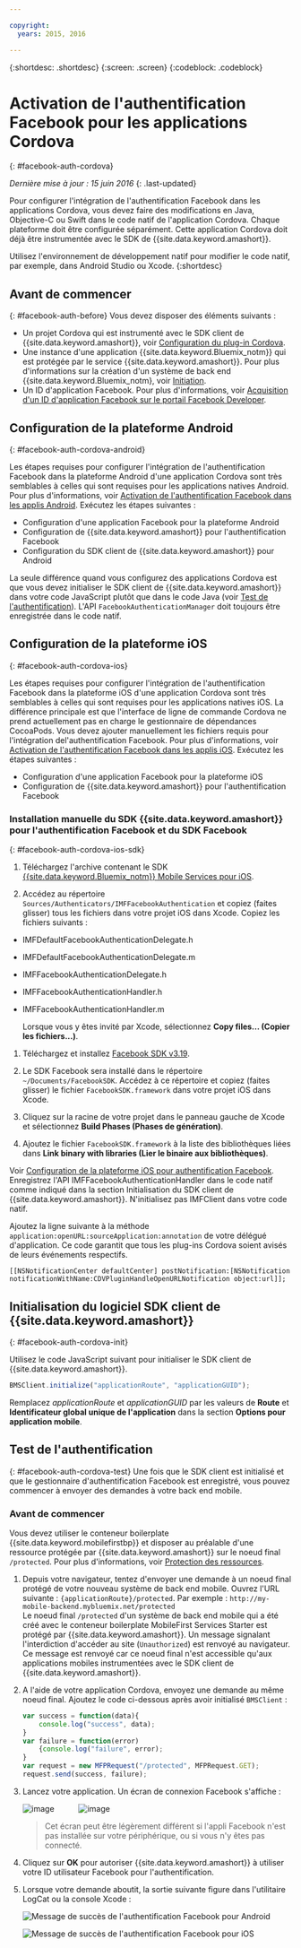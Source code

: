 ```yaml
---

copyright:
  years: 2015, 2016

---
```

{:shortdesc: .shortdesc}
{:screen: .screen}
{:codeblock: .codeblock}

# Activation de l'authentification Facebook pour les applications Cordova
{: #facebook-auth-cordova}

*Dernière mise à jour : 15 juin 2016*
{: .last-updated}


Pour configurer l'intégration de l'authentification Facebook dans les applications Cordova, vous devez faire des modifications en Java, Objective-C ou Swift dans le code natif de l'application Cordova. Chaque plateforme doit être configurée séparément. Cette application Cordova doit déjà être instrumentée avec le SDK de {{site.data.keyword.amashort}}. 


Utilisez l'environnement de développement natif pour modifier le code natif, par exemple, dans Android Studio ou Xcode.
{:shortdesc}

## Avant de commencer
{: #facebook-auth-before}
Vous devez disposer des éléments suivants :
* Un projet Cordova qui est instrumenté avec le SDK client de {{site.data.keyword.amashort}}, voir [Configuration du plug-in Cordova](https://console.{DomainName}/docs/services/mobileaccess/getting-started-cordova.html).
* Une instance d'une application {{site.data.keyword.Bluemix_notm}} qui est protégée par le service {{site.data.keyword.amashort}}. Pour plus d'informations sur la création d'un système de back end {{site.data.keyword.Bluemix_notm}, voir [Initiation](index.html).
* Un ID d'application Facebook. Pour plus d'informations, voir
[Acquisition d'un ID d'application Facebook sur le
portail Facebook Developer](https://console.{DomainName}/docs/services/mobileaccess/facebook-auth-overview.html#facebook-appID).



## Configuration de la plateforme Android
{: #facebook-auth-cordova-android}

Les étapes requises pour configurer l'intégration de l'authentification Facebook dans la plateforme Android d'une application Cordova sont très semblables à celles qui sont requises pour les applications natives Android. Pour plus d'informations, voir [Activation de l'authentification Facebook dans les applis Android](https://console.{DomainName}/docs/services/mobileaccess/facebook-auth-android.html). Exécutez les étapes suivantes :

* Configuration d'une application Facebook pour la plateforme Android
* Configuration de {{site.data.keyword.amashort}} pour l'authentification Facebook
* Configuration du SDK client de {{site.data.keyword.amashort}} pour Android

La seule différence quand vous configurez des applications Cordova est que vous devez initialiser le SDK client de {{site.data.keyword.amashort}} dans votre code JavaScript plutôt que dans le code Java (voir [Test de l'authentification](#facebook-auth-cordova-test)). L'API `FacebookAuthenticationManager` doit toujours être enregistrée dans le code natif.

## Configuration de la plateforme iOS
{: #facebook-auth-cordova-ios}

Les étapes requises pour configurer l'intégration de l'authentification Facebook dans la plateforme iOS d'une application Cordova sont très semblables à celles qui sont requises pour les applications natives iOS. La différence principale est que l'interface de ligne de commande Cordova ne prend actuellement pas en charge le gestionnaire de dépendances CocoaPods. Vous devez ajouter manuellement les fichiers requis pour l'intégration del'authentification Facebook. Pour plus d'informations, voir [Activation de l'authentification Facebook dans les applis iOS](https://console.{DomainName}/docs/services/mobileaccess/facebook-auth-ios.html). Exécutez les étapes suivantes :

* Configuration d'une application Facebook pour la plateforme iOS
* Configuration de {{site.data.keyword.amashort}} pour l'authentification Facebook

### Installation manuelle du SDK {{site.data.keyword.amashort}} pour l'authentification Facebook et du SDK Facebook
{: #facebook-auth-cordova-ios-sdk}
1. Téléchargez l'archive contenant le SDK [{{site.data.keyword.Bluemix_notm}} Mobile Services pour iOS](https://hub.jazz.net/git/bluemixmobilesdk/imf-ios-sdk/archive?revstr=master).

1. Accédez au répertoire `Sources/Authenticators/IMFFacebookAuthentication` et copiez (faites glisser) tous les fichiers dans votre projet iOS dans Xcode. Copiez les fichiers suivants :
  * IMFDefaultFacebookAuthenticationDelegate.h
  * IMFDefaultFacebookAuthenticationDelegate.m
  * IMFFacebookAuthenticationDelegate.h
  * IMFFacebookAuthenticationHandler.h
  * IMFFacebookAuthenticationHandler.m

	Lorsque vous y êtes invité par Xcode, sélectionnez **Copy files... (Copier les fichiers...)**.

1. Téléchargez et installez [Facebook SDK v3.19](https://developers.facebook.com/resources/facebook-ios-sdk-3.19.pkg).

1. Le SDK Facebook sera installé dans le répertoire `~/Documents/FacebookSDK`. Accédez à ce répertoire et copiez (faites glisser) le fichier
`FacebookSDK.framework` dans votre projet iOS dans Xcode.

1. 	Cliquez sur la racine de votre projet dans le panneau gauche de Xcode et sélectionnez **Build Phases (Phases de génération)**.

1. Ajoutez le fichier `FacebookSDK.framework` à la liste des bibliothèques liées dans **Link binary with libraries (Lier le binaire
aux bibliothèques)**.

 Voir [Configuration de la plateforme iOS pour
authentification Facebook](https://console.{DomainName}/docs/services/mobileaccess/facebook-auth-ios.html). Enregistrez l'API IMFFacebookAuthenticationHandler dans le code natif comme indiqué dans la section Initialisation du SDK client de {{site.data.keyword.amashort}}. N'initialisez pas IMFClient dans votre code
natif.

Ajoutez la ligne suivante à la méthode `application:openURL:sourceApplication:annotation` de votre délégué d'application. Ce code garantit que
tous les plug-ins Cordova soient avisés de leurs événements respectifs.

```
[[NSNotificationCenter defaultCenter] postNotification:[NSNotification notificationWithName:CDVPluginHandleOpenURLNotification object:url]];      
```

## Initialisation du logiciel SDK client de {{site.data.keyword.amashort}}
{: #facebook-auth-cordova-init}

Utilisez le code JavaScript suivant pour initialiser le SDK client de {{site.data.keyword.amashort}}.

```JavaScript
BMSClient.initialize("applicationRoute", "applicationGUID");
```

Remplacez *applicationRoute* et *applicationGUID* par les valeurs de **Route** et
**Identificateur global unique de l'application** dans la section **Options pour application mobile**.

## Test de l'authentification
{: #facebook-auth-cordova-test}
Une fois que le SDK client est initialisé et que le gestionnaire d'authentification Facebook est enregistré, vous pouvez commencer à envoyer des demandes à votre back end mobile.

### Avant de commencer
Vous devez utiliser le conteneur boilerplate {{site.data.keyword.mobilefirstbp}} et disposer au préalable d'une ressource protégée par {{site.data.keyword.amashort}} sur le noeud final `/protected`. Pour plus d'informations, voir [Protection des ressources](https://console.{DomainName}/docs/services/mobileaccess/protecting-resources.html).

1. Depuis votre navigateur, tentez d'envoyer une demande à un noeud final protégé de votre nouveau système de back end mobile. Ouvrez l'URL suivante :
`{applicationRoute}/protected`. Par exemple : `http://my-mobile-backend.mybluemix.net/protected`
<br/>Le noeud final `/protected` d'un système de back end mobile qui a été créé avec le conteneur boilerplate MobileFirst Services Starter est protégé par {{site.data.keyword.amashort}}. Un message signalant l'interdiction d'accéder au site (`Unauthorized`) est renvoyé au navigateur. Ce message est renvoyé car ce noeud final n'est accessible qu'aux applications mobiles instrumentées avec le SDK client de {{site.data.keyword.amashort}}.

1. A l'aide de votre application Cordova, envoyez une demande au même noeud final. Ajoutez le code ci-dessous après avoir initialisé `BMSClient` :

	```JavaScript
	var success = function(data){
    	console.log("success", data);
    }
	var failure = function(error)
    	{console.log("failure", error);
    }
	var request = new MFPRequest("/protected", MFPRequest.GET);
	request.send(success, failure);
	```

1. Lancez votre application. Un écran de connexion Facebook s'affiche :

	![image](images/android-facebook-login.png) &nbsp;&nbsp;&nbsp;&nbsp;&nbsp;&nbsp;&nbsp;&nbsp;&nbsp;	![image](images/ios-facebook-login.png)

	> Cet écran peut être légèrement différent si l'appli Facebook n'est pas installée sur votre périphérique, ou si vous n'y êtes pas connecté.

1. Cliquez sur **OK** pour autoriser {{site.data.keyword.amashort}} à utiliser votre ID utilisateur Facebook pour l'authentification.

1. 	Lorsque votre demande aboutit, la sortie suivante figure dans l'utilitaire LogCat ou la console Xcode :

	![Message de succès de l'authentification Facebook pour Android](images/android-facebook-login-success.png)

	![Message de succès de l'authentification Facebook pour iOS ](images/ios-facebook-login-success.png)
